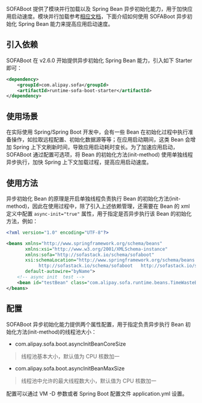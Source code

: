 SOFABoot 提供了模块并行加载以及 Spring Bean 异步初始化能力，用于加快应用启动速度。模块并行加载参考[相应文档](./parallel-start)，下面介绍如何使用 SOFABoot 异步初始化 Spring Bean 能力来提高应用启动速度。

## 引入依赖
SOFABoot 在 v2.6.0 开始提供异步初始化 Spring Bean 能力，引入如下 Starter 即可：

```xml  
<dependency>
    <groupId>com.alipay.sofa</groupId>
    <artifactId>runtime-sofa-boot-starter</artifactId>
</dependency>
```

## 使用场景
在实际使用 Spring/Spring Boot 开发中，会有一些 Bean 在初始化过程中执行准备操作，如拉取远程配置、初始化数据源等等；在应用启动期间，这类 Bean 会增加 Spring 上下文刷新时间，导致应用启动耗时变长。为了加速应用启动，SOFABoot 通过配置可选项，将 Bean 的初始化方法(init-method) 使用单独线程异步执行，加快 Spring 上下文加载过程，提高应用启动速度。

## 使用方法
异步初始化 Bean 的原理是开启单独线程负责执行 Bean 的初始化方法(init-method)，因此在使用过程中，除了引入上述依赖管理，还需要在 Bean 的 xml 定义中配置 `async-init="true"` 属性，用于指定是否异步执行该 Bean 的初始化方法，例如：

```xml
<?xml version="1.0" encoding="UTF-8"?>

<beans xmlns="http://www.springframework.org/schema/beans"
       xmlns:xsi="http://www.w3.org/2001/XMLSchema-instance"
       xmlns:sofa="http://sofastack.io/schema/sofaboot"
       xsi:schemaLocation="http://www.springframework.org/schema/beans http://www.springframework.org/schema/beans/spring-beans.xsd
            http://sofastack.io/schema/sofaboot   http://sofastack.io/schema/sofaboot.xsd"
       default-autowire="byName">
    <!-- async init  test -->
    <bean id="testBean" class="com.alipay.sofa.runtime.beans.TimeWasteBean" init-method="init" async-init="true"/>
</beans>
```

## 配置
SOFABoot 异步初始化能力提供两个属性配置，用于指定负责异步执行 Bean 初始化方法(init-method)的线程池大小：
+ com.alipay.sofa.boot.asyncInitBeanCoreSize
> 线程池基本大小，默认值为 CPU 核数加一
+ com.alipay.sofa.boot.asyncInitBeanMaxSize
> 线程池中允许的最大线程数大小，默认值为 CPU 核数加一

配置可以通过 VM -D 参数或者 Spring Boot 配置文件 application.yml 设置。